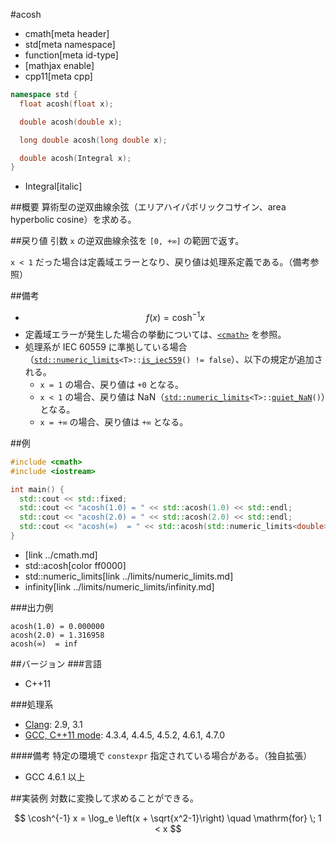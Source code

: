 #acosh
* cmath[meta header]
* std[meta namespace]
* function[meta id-type]
* [mathjax enable]
* cpp11[meta cpp]

```cpp
namespace std {
  float acosh(float x);

  double acosh(double x);

  long double acosh(long double x);

  double acosh(Integral x);
}
```
* Integral[italic]

##概要
算術型の逆双曲線余弦（エリアハイパボリックコサイン、area hyperbolic cosine）を求める。


##戻り値
引数 `x` の逆双曲線余弦を `[0, +∞]` の範囲で返す。

`x < 1` だった場合は定義域エラーとなり、戻り値は処理系定義である。（備考参照）


##備考
- $$ f(x) = \cosh^{-1} x $$
- 定義域エラーが発生した場合の挙動については、[`<cmath>`](../cmath.md) を参照。
- 処理系が IEC 60559 に準拠している場合（[`std::numeric_limits`](../limits/numeric_limits.md)`<T>::`[`is_iec559`](../limits/numeric_limits/is_iec559.md)`() != false`）、以下の規定が追加される。
	- `x = 1` の場合、戻り値は `+0` となる。
	- `x < 1` の場合、戻り値は NaN（[`std::numeric_limits`](../limits/numeric_limits.md)`<T>::`[`quiet_NaN`](../limits/numeric_limits/quiet_nan.md)`()`）となる。
	- `x = +∞` の場合、戻り値は `+∞` となる。


##例
```cpp
#include <cmath>
#include <iostream>

int main() {
  std::cout << std::fixed;
  std::cout << "acosh(1.0) = " << std::acosh(1.0) << std::endl;
  std::cout << "acosh(2.0) = " << std::acosh(2.0) << std::endl;
  std::cout << "acosh(∞)  = " << std::acosh(std::numeric_limits<double>::infinity()) << std::endl;
}
```
* <cmath>[link ../cmath.md]
* std::acosh[color ff0000]
* std::numeric_limits[link ../limits/numeric_limits.md]
* infinity[link ../limits/numeric_limits/infinity.md]

###出力例
```
acosh(1.0) = 0.000000
acosh(2.0) = 1.316958
acosh(∞)  = inf
```

##バージョン
###言語
- C++11

###処理系
- [Clang](/implementation.md#clang): 2.9, 3.1
- [GCC, C++11 mode](/implementation.md#gcc): 4.3.4, 4.4.5, 4.5.2, 4.6.1, 4.7.0

####備考
特定の環境で `constexpr` 指定されている場合がある。（独自拡張）

- GCC 4.6.1 以上

##実装例
対数に変換して求めることができる。

$$ \cosh^{-1} x = \log_e \left(x + \sqrt{x^2-1}\right) \quad \mathrm{for} \; 1 < x $$
